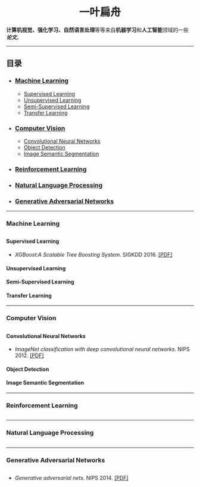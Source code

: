 # <center>一叶扁舟</center>

**计算机视觉、强化学习、自然语言处理**等等来自**机器学习**和**人工智能**领域的一些 ***论文***。

--- ---


##  目录

* ### [Machine Learning](#machine-learning)
  - [Supervised Learning](#supervised-learning)
  - [Unsupervised Learning](#unsupervised-learning)
  - [Semi-Supervised Learning](#semi-supervised-learning)
  - [Transfer Learning](#transfer-learning)
  
* ### [Computer Vision](#computer-vision)
  - [Convolutional Neural Networks](#convolutional-neural-networks)
  - [Object Detection](#object-detection)
  - [Image Semantic Segmentation](#image-semantic-segmentation)

* ### [Reinforcement Learning](#reinforcement-learning)

* ### [Natural Language Processing](#natural-Language-processing)
  
* ### [Generative Adversarial Networks](#generative-adversarial-networks)
  
--- ---

### Machine Learning
## 
#### Supervised Learning
- *XGBoost:A Scalable Tree Boosting System.* SIGKDD 2016. [[PDF]](https://arxiv.org/pdf/1603.02754.pdf)

#### Unsupervised Learning

#### Semi-Supervised Learning

#### Transfer Learning

--- ---

### Computer Vision
##
#### Convolutional Neural Networks

- *ImageNet classification with deep convolutional neural networks.* NIPS 2012. [[PDF]](http://papers.nips.cc/paper/4824-imagenet-classification-with-deep-convolutional-neural-networks.pdf)

#### Object Detection


#### Image Semantic Segmentation


--- ---

### Reinforcement Learning 
##
--- ---

### Natural Language Processing
##
--- ---

### Generative Adversarial Networks
##
- *Generative adversarial nets.* NIPS 2014. [[PDF]](https://arxiv.org/pdf/1406.2661.pdf)


